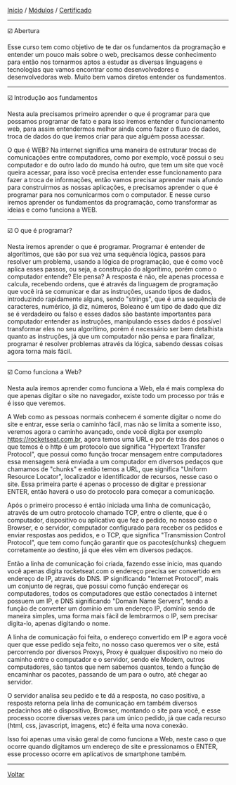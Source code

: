 [Início](https://github.com/Thalyalm/rocketseat-trilha-conectar) /
[Módulos](https://github.com/Thalyalm/rocketseat-trilha-conectar/tree/main/modulos) /
[Certificado](https://github.com/Thalyalm/rocketseat-trilha-conectar/tree/main/certificado/certificado-trilha-conectar.pdf)

---

:ballot_box_with_check: Abertura

Esse curso tem como objetivo de te dar os fundamentos da programação e entender um pouco mais sobre o web, precisamos desse conhecimento para então nos tornarmos aptos a estudar as diversas linguagens e tecnologias que vamos encontrar como desenvolvedores e desenvolvedoras web. Muito bem vamos diretos entender os fundamentos.

---

:ballot_box_with_check: Introdução aos fundamentos

Nesta aula precisamos primeiro aprender o que é programar para que possamos programar de fato e para isso iremos entender o funcionamento web, para assim entendermos melhor ainda como fazer o fluxo de dados, troca de dados do que iremos criar para que alguém possa acessar.

O que é WEB? Na internet significa uma maneira de estruturar trocas de comunicações entre computadores, como por exemplo, você possui o seu computador e do outro lado do mundo há outro, que tem um site que você queira acessar, para isso você precisa entender esse funcionamento para fazer a troca de informações, então vamos precisar aprender mais afundo para construirmos as nossas aplicações, e precisamos aprender o que é programar para nos comunicarmos com o computador. E nesse curso iremos aprender os fundamentos da programação, como transformar as ideias e como funciona a WEB.
    
---

:ballot_box_with_check: O que é programar?

Nesta iremos aprender o que é programar. Programar é entender de algorítimos, que são por sua vez uma sequência lógica, passos para resolver um problema, usando a lógica de programação, que é como você aplica esses passos, ou seja, a construção do algorítimo, porém como o computador entende? Ele pensa? A resposta é não, ele apenas processa e calcula, recebendo ordens, que é através da linguagem de programação que você irá se comunicar e dar as instruções, usando tipos de dados, introduzindo rapidamente alguns, sendo "strings", que é uma sequência de caracteres, numérico, já diz, números, Boleano é um tipo de dado que diz se é verdadeiro ou falso e esses dados são bastante importantes para computador entender as instruções, manipulando esses dados é possível transformar eles no seu algorítimo, porém é necessário ser bem detalhista quanto as instruções, já que um computador não pensa e para finalizar, programar é resolver problemas através da lógica, sabendo dessas coisas agora torna mais fácil.
   
---
 
:ballot_box_with_check: Como funciona a Web?

Nesta aula iremos aprender como funciona a Web, ela é mais complexa do que apenas digitar o site no navegador, existe todo um processo por trás e é isso que veremos.

A Web como as pessoas normais conhecem é somente digitar o nome do site e entrar, esse seria o caminho fácil, mas não se limita a somente isso, veremos agora o caminho avançado, onde você digita por exemplo https://rocketseat.com.br, agora temos uma URL e por de trás dos panos o que temos é o http é um protocolo que significa "Hypertext Transfer Protocol", que possui como função trocar mensagem entre computadores essa mensagem será enviada a um computador em diversos pedaços que chamamos de "chunks" e então temos a URL, que significa "Uniform Resource Locator", localizador e identificador de recursos, nesse caso o site. Essa primeira parte é apenas o processo de digitar e pressionar ENTER, então haverá o uso do protocolo para começar a comunicação.

Após o primeiro processo é então iniciada uma linha de comunicação, através de um outro protocolo chamado TCP, entre o cliente, que é o computador, dispositivo ou aplicativo que fez o pedido, no nosso caso o Browser, e o servidor, computador configurado para receber os pedidos e enviar respostas aos pedidos, e o TCP, que significa "Transmission Control Protocol", que tem como função garantir que os pacotes(chunks) cheguem corretamente ao destino, já que eles vêm em diversos pedaços.

Então a linha de comunicação foi criada, fazendo esse inicio, mas quando você apenas digita rocketseat.com o endereço precisa ser convertido em endereço de IP, através do DNS. IP significando "Internet Protocol", mais um conjunto de regras, que possui como função endereçar os computadores, todos os computadores que estão conectados à internet possuem um IP, e DNS significando "Domain Name Servers", tendo a função de converter um domínio em um endereço IP, domínio sendo de maneira simples, uma forma mais fácil de lembrarmos o IP, sem precisar digita-lo, apenas digitando o nome.

A linha de comunicação foi feita, o endereço convertido em IP e agora você quer que esse pedido seja feito, no nosso caso queremos ver o site, está percorrendo por diversos Proxys, Proxy é qualquer dispositivo no meio do caminho entre o computador e o servidor, sendo ele Modem, outros computadores, são tantos que nem sabemos quantos, tendo a função de encaminhar os pacotes, passando de um para o outro, até chegar ao servidor.

O servidor analisa seu pedido e te dá a resposta, no caso positiva, a resposta retorna pela linha de comunicação em também diversos pedacinhos até o dispositivo, Browser, montando o site para você, e esse processo ocorre diversas vezes para um único pedido, já que cada recurso (html, css, javascript, imagens, etc) é feita uma nova conexão.

Isso foi apenas uma visão geral de como funciona a Web, neste caso o que ocorre quando digitamos um endereço de site e pressionamos o ENTER, esse processo ocorre em aplicativos de smartphone também.

---

[Voltar](https://github.com/Thalyalm/rocketseat-trilha-conectar/tree/main/modulos/guia-estelar-de-programacao)